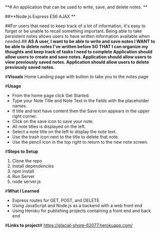 **# An application that can be used to write, save, and delete notes. **

##**Node.js
Express
ES6
AJAX
**

##For users that need to keep track of a lot of information, it's easy to forget or be unable to recall something important. Being able to take persistent notes allows users to have written information available when needed.##
**AS A user, I want to be able to write and save notes
I WANT to be able to delete notes I've written before
SO THAT I can organize my thoughts and keep track of tasks I need to complete
Application should allow users to create and save notes.
Application should allow users to view previously saved notes.
Application should allow users to delete previously saved notes.**

#**Visuals**
Home
Landing page with button to take you to the notes page 

#**Usage**
* From the home page click Get Started.
* Type your Note Title and Note Text in the fields with the placeholder names.
* If title and text have content then the Save icon appears in the upper right corner.
* Click on the save icon to save your note.
* All note titles is displayed on the left.
* Select a note title on the left to display the note text.
* Use the trash icon next to the title to delete that note.
* Use the pencil icon in the top right to return to the new note screen.

#**Steps to Setup**
1. Clone the repo
2. Install dependencies
3. npm install
4. Run Server
5. node server.js

#**What I Learned**
* Express routes for GET, POST, and DELETE
* Using JavaScript and Node.js as a backend with a web front end
* Using Heroku for publishing projects containing a front end and back end

#**Links to project**#
https://glacial-shore-62077.herokuapp.com/
